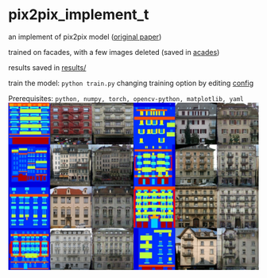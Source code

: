 # pix2pix_implement_t
an implement of pix2pix model ([original paper](https://arxiv.org/abs/1611.07004))

trained on facades, with a few images deleted (saved in [acades](datasets/acades))

results saved in [results/](results/)

train the model: ```python train.py```
changing training option by editing [config](config/facades_train_config.yaml)

Prerequisites: ```python, numpy, torch, opencv-python, matplotlib, yaml```
![](demo/demo.jpg)

